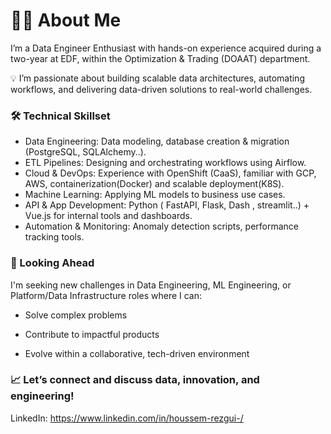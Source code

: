 # 👨‍💻 About Me

I’m a Data Engineer Enthusiast with hands-on experience acquired during a two-year at EDF, within the Optimization & Trading (DOAAT) department.

💡 I’m passionate about building scalable data architectures, automating workflows, and delivering data-driven solutions to real-world challenges.

### 🛠️ Technical Skillset

- Data Engineering: Data modeling, database creation & migration (PostgreSQL, SQLAlchemy..).
- ETL Pipelines: Designing and orchestrating workflows using Airflow.
- Cloud & DevOps: Experience with OpenShift (CaaS), familiar with GCP, AWS, containerization(Docker) and scalable deployment(K8S).
- Machine Learning: Applying ML models to business use cases.
- API & App Development: Python ( FastAPI, Flask, Dash , streamlit..) + Vue.js for internal tools and dashboards.
- Automation & Monitoring: Anomaly detection scripts, performance tracking tools.

### 🚀 Looking Ahead

I'm seeking new challenges in Data Engineering, ML Engineering, or Platform/Data Infrastructure roles where I can:

 - Solve complex problems

- Contribute to impactful products

- Evolve within a collaborative, tech-driven environment

### 📈 Let’s connect and discuss data, innovation, and engineering!

LinkedIn: https://www.linkedin.com/in/houssem-rezgui-/

